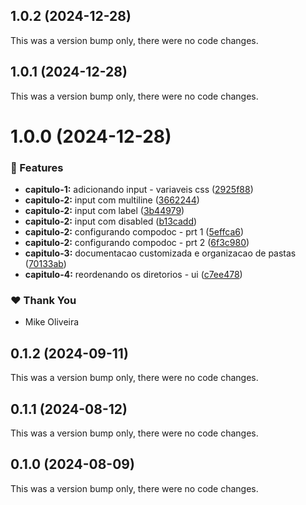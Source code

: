 ## 1.0.2 (2024-12-28)

This was a version bump only, there were no code changes.

## 1.0.1 (2024-12-28)

This was a version bump only, there were no code changes.

# 1.0.0 (2024-12-28)


### 🚀 Features

- **capitulo-1:** adicionando input - variaveis css ([2925f88](https://github.com/mikeoliveira/alura-design-system/commit/2925f88))
- **capitulo-2:** input com multiline ([3662244](https://github.com/mikeoliveira/alura-design-system/commit/3662244))
- **capitulo-2:** input com label ([3b44979](https://github.com/mikeoliveira/alura-design-system/commit/3b44979))
- **capitulo-2:** input com disabled ([b13cadd](https://github.com/mikeoliveira/alura-design-system/commit/b13cadd))
- **capitulo-2:** configurando compodoc - prt 1 ([5effca6](https://github.com/mikeoliveira/alura-design-system/commit/5effca6))
- **capitulo-2:** configurando compodoc - prt 2 ([6f3c980](https://github.com/mikeoliveira/alura-design-system/commit/6f3c980))
- **capitulo-3:** documentacao customizada e organizacao de pastas ([70133ab](https://github.com/mikeoliveira/alura-design-system/commit/70133ab))
- **capitulo-4:** reordenando os diretorios - ui ([c7ee478](https://github.com/mikeoliveira/alura-design-system/commit/c7ee478))

### ❤️  Thank You

- Mike Oliveira

## 0.1.2 (2024-09-11)

This was a version bump only, there were no code changes.

## 0.1.1 (2024-08-12)

This was a version bump only, there were no code changes.

## 0.1.0 (2024-08-09)

This was a version bump only, there were no code changes.
